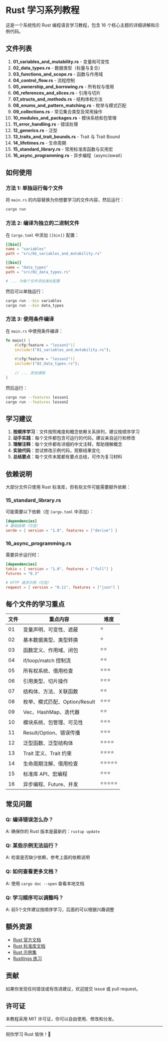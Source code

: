 # Rust 学习系列教程

这是一个系统性的 Rust 编程语言学习教程，包含 16 个核心主题的详细讲解和示例代码。

## 文件列表

1. **01_variables_and_mutability.rs** - 变量和可变性
2. **02_data_types.rs** - 数据类型（标量与复合）
3. **03_functions_and_scope.rs** - 函数与作用域
4. **04_control_flow.rs** - 流程控制
5. **05_ownership_and_borrowing.rs** - 所有权与借用
6. **06_references_and_slices.rs** - 引用与切片
7. **07_structs_and_methods.rs** - 结构体和方法
8. **08_enums_and_pattern_matching.rs** - 枚举与模式匹配
9. **09_collections.rs** - 常见集合类型及常用操作
10. **10_modules_and_packages.rs** - 模块系统和包管理
11. **11_error_handling.rs** - 错误处理
12. **12_generics.rs** - 泛型
13. **13_traits_and_trait_bounds.rs** - Trait 与 Trait Bound
14. **14_lifetimes.rs** - 生命周期
15. **15_standard_library.rs** - 常用标准库函数与实用宏
16. **16_async_programming.rs** - 异步编程（async/await）

## 如何使用

### 方法 1: 单独运行每个文件

将 `main.rs` 的内容替换为你想要学习的文件内容，然后运行：

```bash
cargo run
```

### 方法 2: 编译为独立的二进制文件

在 `Cargo.toml` 中添加 `[[bin]]` 配置：

```toml
[[bin]]
name = "variables"
path = "src/01_variables_and_mutability.rs"

[[bin]]
name = "data_types"
path = "src/02_data_types.rs"

# ... 为每个文件添加类似配置
```

然后可以单独运行：

```bash
cargo run --bin variables
cargo run --bin data_types
```

### 方法 3: 使用条件编译

在 `main.rs` 中使用条件编译：

```rust
fn main() {
    #[cfg(feature = "lesson1")]
    include!("01_variables_and_mutability.rs");
    
    #[cfg(feature = "lesson2")]
    include!("02_data_types.rs");
    
    // ... 其他课程
}
```

然后运行：

```bash
cargo run --features lesson1
cargo run --features lesson2
```

## 学习建议

1. **按顺序学习**：文件按照难度和概念依赖关系排列，建议按顺序学习
2. **动手实践**：每个文件都包含可运行的代码，建议亲自运行和修改
3. **理解注释**：每个文件都有详细的中文注释，帮助理解概念
4. **实验代码**：尝试修改示例代码，观察结果变化
5. **总结要点**：每个文件末尾都有要点总结，可作为复习材料

## 依赖说明

大部分文件只使用 Rust 标准库，但有些文件可能需要额外依赖：

### 15_standard_library.rs
可能需要以下依赖（在 `Cargo.toml` 中添加）：

```toml
[dependencies]
# 基础依赖（可选）
serde = { version = "1.0", features = ["derive"] }
```

### 16_async_programming.rs
需要异步运行时：

```toml
[dependencies]
tokio = { version = "1.0", features = ["full"] }
futures = "0.3"

# HTTP 请求示例（可选）
reqwest = { version = "0.11", features = ["json"] }
```

## 每个文件的学习重点

| 文件 | 重点内容 | 难度 |
|------|----------|------|
| 01 | 变量声明、可变性、遮蔽 | ⭐ |
| 02 | 基本数据类型、类型转换 | ⭐ |
| 03 | 函数定义、作用域、闭包 | ⭐⭐ |
| 04 | if/loop/match 控制流 | ⭐⭐ |
| 05 | 所有权系统、借用检查 | ⭐⭐⭐ |
| 06 | 引用类型、切片操作 | ⭐⭐⭐ |
| 07 | 结构体、方法、关联函数 | ⭐⭐ |
| 08 | 枚举、模式匹配、Option/Result | ⭐⭐⭐ |
| 09 | Vec、HashMap、迭代器 | ⭐⭐ |
| 10 | 模块系统、包管理、可见性 | ⭐⭐⭐ |
| 11 | Result/Option、错误传播 | ⭐⭐⭐ |
| 12 | 泛型函数、泛型结构体 | ⭐⭐⭐⭐ |
| 13 | Trait 定义、Trait 约束 | ⭐⭐⭐⭐ |
| 14 | 生命周期注解、借用检查 | ⭐⭐⭐⭐⭐ |
| 15 | 标准库 API、宏编程 | ⭐⭐⭐ |
| 16 | 异步编程、Future、并发 | ⭐⭐⭐⭐⭐ |

## 常见问题

### Q: 编译错误怎么办？
A: 确保你的 Rust 版本是最新的：`rustup update`

### Q: 某些示例无法运行？
A: 检查是否缺少依赖，参考上面的依赖说明

### Q: 如何查看更多文档？
A: 使用 `cargo doc --open` 查看本地文档

### Q: 学习顺序可以调整吗？
A: 前5个文件建议按顺序学习，后面的可以根据兴趣调整

## 额外资源

- [Rust 官方文档](https://doc.rust-lang.org/book/)
- [Rust 标准库文档](https://doc.rust-lang.org/std/)
- [Rust 示例集](https://doc.rust-lang.org/stable/rust-by-example/)
- [Rustlings 练习](https://github.com/rust-lang/rustlings)

## 贡献

如果你发现任何错误或有改进建议，欢迎提交 issue 或 pull request。

## 许可证

本教程采用 MIT 许可证，你可以自由使用、修改和分发。

---

祝你学习 Rust 愉快！🦀
